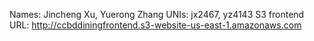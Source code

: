 Names: Jincheng Xu, Yuerong Zhang
UNIs: jx2467, yz4143
S3 frontend URL: http://ccbddiningfrontend.s3-website-us-east-1.amazonaws.com